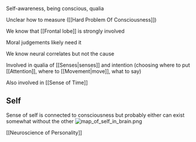 Self-awareness, being conscious, qualia

Unclear how to measure ([[Hard Problem Of Consciousness]])

We know that [[Frontal lobe]] is strongly involved

Moral judgements likely need it

We know neural correlates but not the cause

Involved in qualia of [[Senses|senses]] and intention (choosing where to put [[Attention]], where to [[Movement|move]], what to say)

Also involved in [[Sense of Time]]

## Self

Sense of self is connected to consciousness but probably either can exist somewhat without the other
![map_of_self_in_brain.png](map_of_self_in_brain.png)

[[Neuroscience of Personality]]
